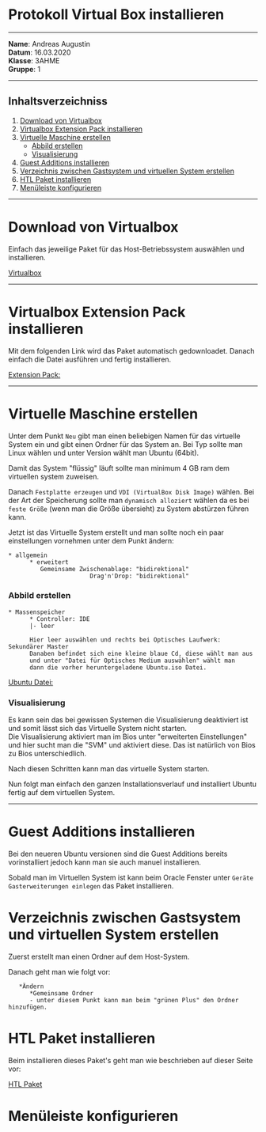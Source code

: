 # Protokoll Virtual Box installieren

-----

**Name**: Andreas Augustin  
**Datum**: 16.03.2020  
**Klasse**: 3AHME  
**Gruppe**: 1  

-----

## Inhaltsverzeichniss  

1) [Download von Virtualbox](#download-von-virtualbox)
1) [Virtualbox Extension Pack installieren](#virtualbox-extension-pack-installieren)
1) [Virtuelle Maschine erstellen](#virtuelle-maschine-erstellen)
    * [Abbild erstellen](#abbild-erstellen)
    * [Visualisierung](#visualisierung)
1) [Guest Additions installieren](#guest-additions-installieren)
1) [Verzeichnis zwischen Gastsystem und virtuellen System erstellen](#verzeichnis-zwischen-gastsystem-und-virtuellen-system-erstellen)
1) [HTL Paket installieren](#htl-paket-installieren)
1) [Menüleiste konfigurieren](#menüleiste-konfigurieren)

-----

# Download von Virtualbox

Einfach das jeweilige Paket für das Host-Betriebssystem auswählen und installieren.

[Virtualbox](https://www.virtualbox.org/wiki/Downloads)

-----

# Virtualbox Extension Pack installieren

Mit dem folgenden Link wird das Paket automatisch gedownloadet. Danach einfach die Datei ausführen und fertig installieren.

[Extension Pack:](https://download.virtualbox.org/virtualbox/6.1.4/Oracle_VM_VirtualBox_Extension_Pack-6.1.4.vbox-extpack)

-----

# Virtuelle Maschine erstellen

Unter dem Punkt ```Neu``` gibt man einen beliebigen Namen für das virtuelle System ein und gibt einen Ordner für das System an. Bei Typ sollte man Linux wählen und unter Version wählt man Ubuntu (64bit).

Damit das System "flüssig" läuft sollte man minimum 4 GB ram dem virtuellen system zuweisen.

Danach ```Festplatte erzeugen``` und ```VDI (VirtualBox Disk Image)``` wählen. Bei der Art der Speicherung sollte man ```dynamisch alloziert``` wählen da es bei ```feste Größe``` (wenn man die Größe übersieht) zu System abstürzen führen kann.

Jetzt ist das Virtuelle System erstellt und man sollte noch ein paar einstellungen vornehmen unter dem Punkt ändern:
```
* allgemein
      * erweitert
         Gemeinsame Zwischenablage: "bidirektional"
                       Drag'n'Drop: "bidirektional"
```
### Abbild erstellen
```
* Massenspeicher
      * Controller: IDE
      |- leer 
      
      Hier leer auswählen und rechts bei Optisches Laufwerk: Sekundärer Master
      Danaben befindet sich eine kleine blaue Cd, diese wählt man aus 
      und unter "Datei für Optisches Medium auswählen" wählt man    
      dann die vorher heruntergeladene Ubuntu.iso Datei.
```

[Ubuntu Datei:](https://ubuntu.com/download/desktop/thank-you?version=18.04.4&architecture=amd64)

### Visualisierung

Es kann sein das bei gewissen Systemen die Visualisierung deaktiviert ist und somit lässt sich das Virtuelle System nicht starten.  
Die Visualisierung aktiviert man im Bios unter "erweiterten Einstellungen" und hier sucht man die "SVM" und aktiviert diese. Das ist natürlich von Bios zu Bios unterschiedlich.

Nach diesen Schritten kann man das virtuelle System starten.

Nun folgt man einfach den ganzen Installationsverlauf und installiert Ubuntu fertig auf dem virtuellen System.

-----

# Guest Additions installieren

Bei den neueren Ubuntu versionen sind die Guest Additions bereits vorinstalliert jedoch kann man sie auch manuel installieren.

Sobald man im Virtuellen System ist kann beim Oracle Fenster unter ```Geräte``` ```Gasterweiterungen einlegen``` das Paket installieren.

# Verzeichnis zwischen Gastsystem und virtuellen System erstellen

Zuerst erstellt man einen Ordner auf dem Host-System.

Danach geht man wie folgt vor:
```
   *Ändern
      *Gemeinsame Ordner
      - unter diesem Punkt kann man beim "grünen Plus" den Ordner hinzufügen.
```

# HTL Paket installieren

Beim installieren dieses Paket's geht man wie beschrieben auf dieser Seite vor:

[HTL Paket](http://www.htl-mechatronik.at/ubuntu-htl/readme)

# Menüleiste konfigurieren


